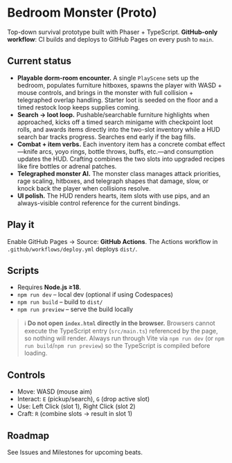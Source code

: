 # Bedroom Monster (Proto)
Top-down survival prototype built with Phaser + TypeScript. **GitHub-only workflow**: CI builds and deploys to GitHub Pages on every push to `main`.

## Current status
- **Playable dorm-room encounter.** A single `PlayScene` sets up the bedroom, populates furniture hitboxes, spawns the player with WASD + mouse controls, and brings in the monster with full collision + telegraphed overlap handling. Starter loot is seeded on the floor and a timed restock loop keeps supplies coming. 
- **Search → loot loop.** Pushable/searchable furniture highlights when approached, kicks off a timed search minigame with checkpoint loot rolls, and awards items directly into the two-slot inventory while a HUD search bar tracks progress. Searches end early if the bag fills.
- **Combat + item verbs.** Each inventory item has a concrete combat effect—knife arcs, yoyo rings, bottle throws, buffs, etc.—and consumption updates the HUD. Crafting combines the two slots into upgraded recipes like fire bottles or adrenal patches.
- **Telegraphed monster AI.** The monster class manages attack priorities, rage scaling, hitboxes, and telegraph shapes that damage, slow, or knock back the player when collisions resolve.
- **UI polish.** The HUD renders hearts, item slots with use pips, and an always-visible control reference for the current bindings.

## Play it
Enable GitHub Pages → Source: **GitHub Actions**. The Actions workflow in `.github/workflows/deploy.yml` deploys `dist/`.

## Scripts
- Requires **Node.js ≥18**.
- `npm run dev` – local dev (optional if using Codespaces)
- `npm run build` – build to `dist/`
- `npm run preview` – serve the build locally

> ℹ️ **Do not open `index.html` directly in the browser.** Browsers cannot execute the TypeScript entry (`src/main.ts`) referenced by the page, so nothing will render.
> Always run through Vite via `npm run dev` (or `npm run build`/`npm run preview`) so the TypeScript is compiled before loading.

## Controls
- Move: WASD (mouse aim)
- Interact: `E` (pickup/search), `G` (drop active slot)
- Use: Left Click (slot 1), Right Click (slot 2)
- Craft: `R` (combine slots → result in slot 1)

## Roadmap
See Issues and Milestones for upcoming beats.
